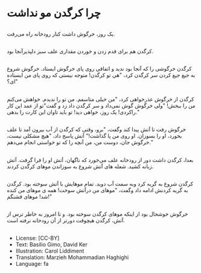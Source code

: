 # چرا کرگدن مو نداشت

##
یک روز، خرگوش داشت کنار رودخانه راه می‌رفت.

##
کرگدن هم برای قدم زدن و خوردن مقداری علف سبز دلپذیرآنجا بود.

##
کرگدن خرگوشی را که آنجا بود ندید و اتفاقی روی پای خرگوش ایستاد. خرگوش شروع به جیغ جیغ کردن سر کرگدن کرد، "هي تو کرگدن! متوجه نیستی که روی پای من ایستاده ای؟"

##
کرگدن از خرگوش عذرخواهی کرد، "من خیلی متاسفم. من تو را ندیدم. خواهش می‌کنم من را ببخش! "ولی خرگوش گوش نمی‌داد و سر کرگدن داد زد و گفت"تو از عمد این کار راکردی! یک روز، خواهی دید! تو باید تاوان این کارت را بدهی."

##
خرگوش رفت تا آتش پیدا کند وگفت، "برو، وقتی که کرگدن از آب بیرون آمد تا علف بخورد، او را بسوزان. او روی من پا گذاشت!" آتش پاسخ داد، "هیچ مشکلی نیست، خرگوش جان، دوست من، من آنچه را که تو خواستی انجام می‌دهم."

##
بعدا، کرگدن داشت دور از رودخانه علف می‌خورد که ناگهان، آتش او را فرا گرفت. آتش زبانه کشید. شعله های آتش شروع به سوزاندن موهای کرگدن کردند.

##
کرگدن شروع به گریه کرد وبه سمت آب دوید. تمام موهایش با آتش سوخته بود. کرگدن به گریه کردنش ادامه داد وگفت، "موهای من درآتش سوخت! همه ی موهای من کنده شد! موهای قشنگم!"

##
خرگوش خوشحال بود از اینکه موهای کرگدن سوخته بود. و تا امروز به خاطر ترس از آتش، کرگدن هیچوقت دورتر از آن رودخانه نرفته است.

##
* License: [CC-BY]
* Text: Basilio Gimo, David Ker
* Illustration: Carol Liddiment
* Translation: Marzieh Mohammadian Haghighi
* Language: fa
